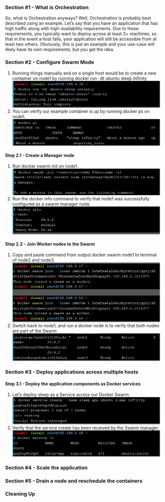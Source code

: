 ### Section #1 - What is Orchestration
So, what is Orchestration anyways? Well, Orchestration is probably best described using an example. Let’s say that you have an application that has high traffic along with high-availability requirements. Due to these requirements, you typically want to deploy across at least 3+ machines, so that in the event a host fails, your application will still be accessible from at least two others. Obviously, this is just an example and your use-case will likely have its own requirements, but you get the idea.

### Section #2 - Configure Swarm Mode
1. Running things manually and on a single host would be to create a new container on node1 by running docker run -dt ubuntu sleep infinity
![01](image/img1.png)
2. You can verify our example container is up by running docker ps on node1.
![02](image/img2.png)

#### Step 2.1 - Create a Manager node
1. Run docker swarm init on node1.
![03](image/img3.png)
2. Run the docker info command to verify that node1 was successfully configured as a swarm manager node.
![04](image/img4.png)

#### Step 2.2 - Join Worker nodes to the Swarm
1. Copy and paste command from output docker swarm node1 to terminal of node2 and node3.
![05](image/img5.png)
2. Switch back to node1, and run a docker node ls to verify that both nodes are part of the Swarm
![06](image/img6.png)


### Section #3 - Deploy applications across multiple hosts
#### Step 3.1 - Deploy the application components as Docker services
1. Let’s deploy sleep as a Service across our Docker Swarm.
![07](image/img7.png)
2. Verify that the service create has been received by the Swarm manager.
![08](image/img8.png)

### Section #4 - Scale the application
### Section #5 - Drain a node and reschedule the containers
### Cleaning Up